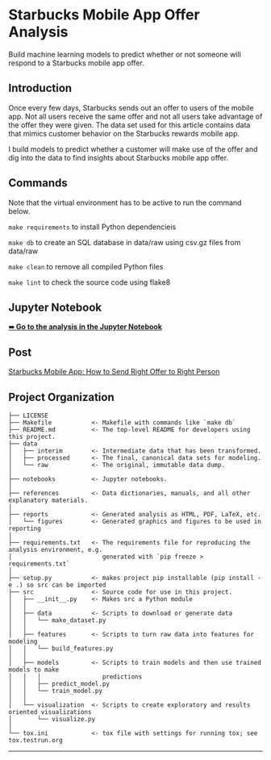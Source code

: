 Starbucks Mobile App Offer Analysis
==============================

Build machine learning models to predict whether or not someone will respond to a Starbucks mobile app offer.

Introduction
------------

Once every few days, Starbucks sends out an offer to users of the mobile app. Not all users receive the same offer and not all users take advantage of the offer they were given. The data set used for this article contains data that mimics customer behavior on the Starbucks rewards mobile app. 

I build models to predict whether a customer will make use of the offer and dig into the data to find insights about Starbucks mobile app offer.

Commands
------------

Note that the virtual environment has to be active to run the command below.

`make requirements` to install Python dependencieis

`make db` to create an SQL database in data/raw using csv.gz files from data/raw

`make clean` to remove all compiled Python files

`make lint` to check the source code using flake8

Jupyter Notebook
------------

[**➠   Go to the analysis in the Jupyter Notebook**](notebooks/analysis.ipynb)


Post
------------
[Starbucks Mobile App: How to Send Right Offer to Right Person](https://www.keyanyang.com/data/2020/07/09/starbucks-mobile-app-how-to-send-right-offer-to-right-person)

Project Organization
------------

    ├── LICENSE
    ├── Makefile           <- Makefile with commands like `make db`
    ├── README.md          <- The top-level README for developers using this project.
    ├── data
    │   ├── interim        <- Intermediate data that has been transformed.
    │   ├── processed      <- The final, canonical data sets for modeling.
    │   └── raw            <- The original, immutable data dump.
    │
    ├── notebooks          <- Jupyter notebooks.
    │
    ├── references         <- Data dictionaries, manuals, and all other explanatory materials.
    │
    ├── reports            <- Generated analysis as HTML, PDF, LaTeX, etc.
    │   └── figures        <- Generated graphics and figures to be used in reporting
    │
    ├── requirements.txt   <- The requirements file for reproducing the analysis environment, e.g.
    │                         generated with `pip freeze > requirements.txt`
    │
    ├── setup.py           <- makes project pip installable (pip install -e .) so src can be imported
    ├── src                <- Source code for use in this project.
    │   ├── __init__.py    <- Makes src a Python module
    │   │
    │   ├── data           <- Scripts to download or generate data
    │   │   └── make_dataset.py
    │   │
    │   ├── features       <- Scripts to turn raw data into features for modeling
    │   │   └── build_features.py
    │   │
    │   ├── models         <- Scripts to train models and then use trained models to make
    │   │   │                 predictions
    │   │   ├── predict_model.py
    │   │   └── train_model.py
    │   │
    │   └── visualization  <- Scripts to create exploratory and results oriented visualizations
    │       └── visualize.py
    │
    └── tox.ini            <- tox file with settings for running tox; see tox.testrun.org


--------
